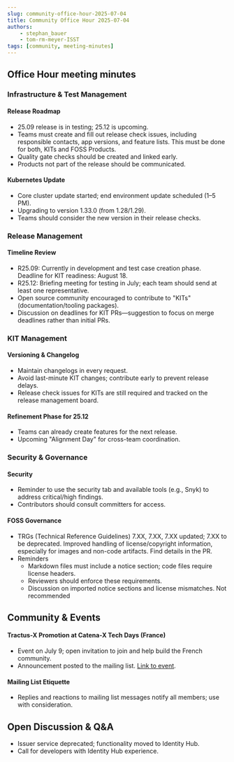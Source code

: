 ```yaml
---
slug: community-office-hour-2025-07-04
title: Community Office Hour 2025-07-04
authors:
    - stephan_bauer
    - tom-rm-meyer-ISST
tags: [community, meeting-minutes]
---
```


## Office Hour meeting minutes

### Infrastructure & Test Management
 
#### Release Roadmap
 
- 25.09 release is in testing; 25.12 is upcoming.
- Teams must create and fill out release check issues, including responsible contacts, app versions, and feature lists. This must be done for both, KITs and FOSS Products.
- Quality gate checks should be created and linked early.
- Products not part of the release should be communicated.
 
#### Kubernetes Update
 
- Core cluster update started; end environment update scheduled (1–5 PM).
- Upgrading to version 1.33.0 (from 1.28/1.29).
- Teams should consider the new version in their release checks.
 
### Release Management
 
#### Timeline Review
 
- R25.09: Currently in development and test case creation phase. Deadline for KIT readiness: August 18.
- R25.12: Briefing meeting for testing in July; each team should send at least one representative.
- Open source community encouraged to contribute to "KITs" (documentation/tooling packages).
- Discussion on deadlines for KIT PRs—suggestion to focus on merge deadlines rather than initial PRs.
 
### KIT Management
 
#### Versioning & Changelog
 
- Maintain changelogs in every request.
- Avoid last-minute KIT changes; contribute early to prevent release delays.
- Release check issues for KITs are still required and tracked on the release management board.
 
#### Refinement Phase for 25.12
 
- Teams can already create features for the next release.
- Upcoming "Alignment Day" for cross-team coordination.
 
### Security & Governance
 
#### Security

- Reminder to use the security tab and available tools (e.g., Snyk) to address critical/high findings.
- Contributors should consult committers for access.
 
#### FOSS Governance
 
- TRGs (Technical Reference Guidelines) 7.XX, 7.XX, 7.XX updated; 7.XX to be deprecated. Improved handling of license/copyright information, especially for images and non-code artifacts. Find details in the PR.
- Reminders
  - Markdown files must include a notice section; code files require license headers.
  - Reviewers should enforce these requirements.
  - Discussion on imported notice sections and license mismatches. Not recommended
 
## Community & Events
 
#### Tractus-X Promotion at Catena-X Tech Days (France)
 
- Event on July 9; open invitation to join and help build the French community.
- Announcement posted to the mailing list. [Link to event](https://lnk.pmlta-etaa-0.ovh/vfSCGvsjapuJ7rWB6s3PiRjUA/108111105114101064103097108105097046099111109/m72j31200547/versionWeb.html).
 
#### Mailing List Etiquette
 
- Replies and reactions to mailing list messages notify all members; use with consideration.
 
## Open Discussion & Q&A
 
- Issuer service deprecated; functionality moved to Identity Hub.
- Call for developers with Identity Hub experience.
